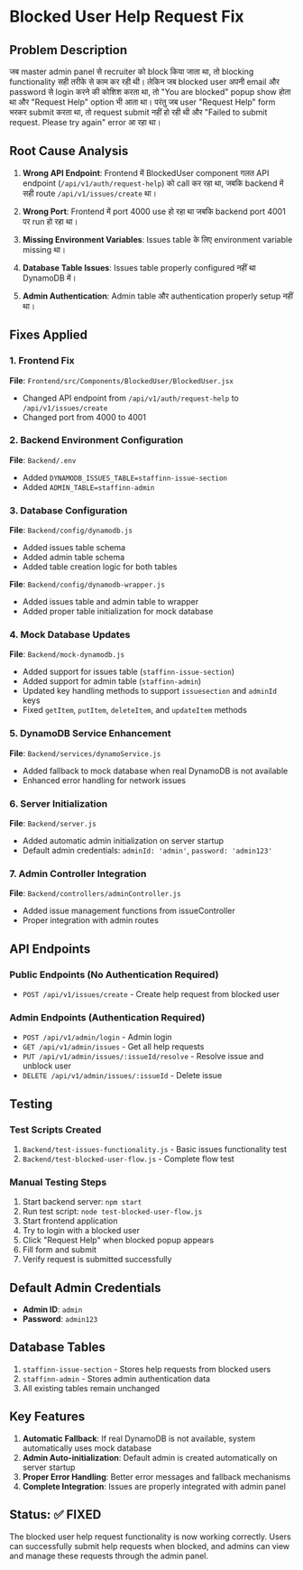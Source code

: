 # Blocked User Help Request Fix

## Problem Description
जब master admin panel से recruiter को block किया जाता था, तो blocking functionality सही तरीके से काम कर रही थी। लेकिन जब blocked user अपनी email और password से login करने की कोशिश करता था, तो "You are blocked" popup show होता था और "Request Help" option भी आता था। परंतु जब user "Request Help" form भरकर submit करता था, तो request submit नहीं हो रही थी और "Failed to submit request. Please try again" error आ रहा था।

## Root Cause Analysis
1. **Wrong API Endpoint**: Frontend में BlockedUser component गलत API endpoint (`/api/v1/auth/request-help`) को call कर रहा था, जबकि backend में सही route `/api/v1/issues/create` था।

2. **Wrong Port**: Frontend में port 4000 use हो रहा था जबकि backend port 4001 पर run हो रहा था।

3. **Missing Environment Variables**: Issues table के लिए environment variable missing था।

4. **Database Table Issues**: Issues table properly configured नहीं था DynamoDB में।

5. **Admin Authentication**: Admin table और authentication properly setup नहीं था।

## Fixes Applied

### 1. Frontend Fix
**File**: `Frontend/src/Components/BlockedUser/BlockedUser.jsx`
- Changed API endpoint from `/api/v1/auth/request-help` to `/api/v1/issues/create`
- Changed port from 4000 to 4001

### 2. Backend Environment Configuration
**File**: `Backend/.env`
- Added `DYNAMODB_ISSUES_TABLE=staffinn-issue-section`
- Added `ADMIN_TABLE=staffinn-admin`

### 3. Database Configuration
**File**: `Backend/config/dynamodb.js`
- Added issues table schema
- Added admin table schema
- Added table creation logic for both tables

**File**: `Backend/config/dynamodb-wrapper.js`
- Added issues table and admin table to wrapper
- Added proper table initialization for mock database

### 4. Mock Database Updates
**File**: `Backend/mock-dynamodb.js`
- Added support for issues table (`staffinn-issue-section`)
- Added support for admin table (`staffinn-admin`)
- Updated key handling methods to support `issuesection` and `adminId` keys
- Fixed `getItem`, `putItem`, `deleteItem`, and `updateItem` methods

### 5. DynamoDB Service Enhancement
**File**: `Backend/services/dynamoService.js`
- Added fallback to mock database when real DynamoDB is not available
- Enhanced error handling for network issues

### 6. Server Initialization
**File**: `Backend/server.js`
- Added automatic admin initialization on server startup
- Default admin credentials: `adminId: 'admin'`, `password: 'admin123'`

### 7. Admin Controller Integration
**File**: `Backend/controllers/adminController.js`
- Added issue management functions from issueController
- Proper integration with admin routes

## API Endpoints

### Public Endpoints (No Authentication Required)
- `POST /api/v1/issues/create` - Create help request from blocked user

### Admin Endpoints (Authentication Required)
- `POST /api/v1/admin/login` - Admin login
- `GET /api/v1/admin/issues` - Get all help requests
- `PUT /api/v1/admin/issues/:issueId/resolve` - Resolve issue and unblock user
- `DELETE /api/v1/admin/issues/:issueId` - Delete issue

## Testing

### Test Scripts Created
1. `Backend/test-issues-functionality.js` - Basic issues functionality test
2. `Backend/test-blocked-user-flow.js` - Complete flow test

### Manual Testing Steps
1. Start backend server: `npm start`
2. Run test script: `node test-blocked-user-flow.js`
3. Start frontend application
4. Try to login with a blocked user
5. Click "Request Help" when blocked popup appears
6. Fill form and submit
7. Verify request is submitted successfully

## Default Admin Credentials
- **Admin ID**: `admin`
- **Password**: `admin123`

## Database Tables
1. `staffinn-issue-section` - Stores help requests from blocked users
2. `staffinn-admin` - Stores admin authentication data
3. All existing tables remain unchanged

## Key Features
1. **Automatic Fallback**: If real DynamoDB is not available, system automatically uses mock database
2. **Admin Auto-initialization**: Default admin is created automatically on server startup
3. **Proper Error Handling**: Better error messages and fallback mechanisms
4. **Complete Integration**: Issues are properly integrated with admin panel

## Status: ✅ FIXED
The blocked user help request functionality is now working correctly. Users can successfully submit help requests when blocked, and admins can view and manage these requests through the admin panel.